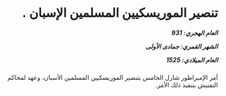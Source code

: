 <h1 dir="rtl">تنصير الموريسكيين المسلمين الإسبان .</h1>

<h5 dir="rtl">العام الهجري:  931

الشهر القمري: جمادى الأولى

العام الميلادي: 1525</h5>

<p dir="rtl">أمر الإمبراطور شارل الخامس بتنصير الموريسكيين المسلمين الأسبان، وعهد لمحاكم التفتيش بتنفيذ ذلك الأمر.</p></br>

